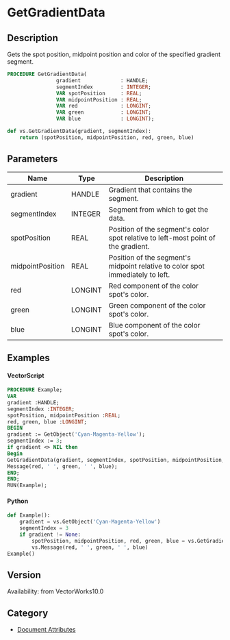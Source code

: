 # GetGradientData

## Description
Gets the spot position, midpoint position and color of the specified gradient segment.

```pascal
PROCEDURE GetGradientData(
				gradient             : HANDLE;
				segmentIndex         : INTEGER;
				VAR spotPosition     : REAL;
				VAR midpointPosition : REAL;
				VAR red              : LONGINT;
				VAR green            : LONGINT;
				VAR blue             : LONGINT);
```

```python
def vs.GetGradientData(gradient, segmentIndex):
    return (spotPosition, midpointPosition, red, green, blue)
```

## Parameters
|Name|Type|Description|
|---|---|---|
|gradient|HANDLE|Gradient that contains the segment.|
|segmentIndex|INTEGER|Segment from which to get the data.|(segment indexes begin with 1)|
|spotPosition|REAL|Position of the segment's color spot relative to left-most point of the gradient.|(position &gt;= 0.0 and position &lt;= 1.0)|
|midpointPosition|REAL|Position of the segment's midpoint relative to color spot immediately to left.|(position &gt;= 0.0 and position &lt;= 1.0)|
|red|LONGINT|Red component of the color spot's color.|(red &gt;= 0 and red &lt;= 255)|
|green|LONGINT|Green component of the color spot's color.|(green &gt;= 0 and green &lt;= 255)|
|blue|LONGINT|Blue component of the color spot's color.|(blue &gt;= 0 and blue &lt;= 255)|

## Examples
#### VectorScript ####
```pascal
PROCEDURE Example;
VAR
gradient :HANDLE;
segmentIndex :INTEGER;
spotPosition, midpointPosition :REAL;
red, green, blue :LONGINT;
BEGIN
gradient := GetObject('Cyan-Magenta-Yellow');
segmentIndex := 3;
if gradient <> NIL then
Begin  
GetGradientData(gradient, segmentIndex, spotPosition, midpointPosition, red, green, blue);
Message(red, ' ', green, ' ', blue);
END;
END;
RUN(Example);
```
#### Python ####
```python
def Example():
	gradient = vs.GetObject('Cyan-Magenta-Yellow')
	segmentIndex = 3
	if gradient != None:
		spotPosition, midpointPosition, red, green, blue = vs.GetGradientData(gradient, segmentIndex)
		vs.Message(red, ' ', green, ' ', blue)
Example()
```

## Version
Availability: from VectorWorks10.0

## Category
* [Document Attributes](../Categories/Document%20Attributes.md)

